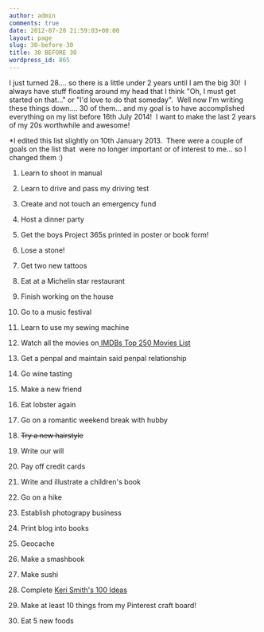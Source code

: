 ```yaml
---
author: admin
comments: true
date: 2012-07-20 21:59:03+00:00
layout: page
slug: 30-before-30
title: 30 BEFORE 30
wordpress_id: 865
---
```


I just turned 28.... so there is a little under 2 years until I am the big 30!  I always have stuff floating around my head that I think "Oh, I must get started on that..." or "I'd love to do that someday".  Well now I'm writing these things down.... 30 of them... and my goal is to have accomplished everything on my list before 16th July 2014!  I want to make the last 2 years of my 20s worthwhile and awesome!

*I edited this list slightly on 10th January 2013.  There were a couple of goals on the list that  were no longer important or of interest to me... so I changed them :)



	
  1. Learn to shoot in manual

	
  2. Learn to drive and pass my driving test

	
  3. Create and not touch an emergency fund

	
  4. Host a dinner party

	
  5. Get the boys Project 365s printed in poster or book form!

	
  6. Lose a stone!

	
  7. Get two new tattoos

	
  8. Eat at a Michelin star restaurant

	
  9. Finish working on the house

	
  10. Go to a music festival

	
  11. Learn to use my sewing machine

	
  12. Watch all the movies on[ IMDBs Top 250 Movies List](http://www.imdb.com/chart/top)

	
  13. Get a penpal and maintain said penpal relationship

	
  14. Go wine tasting

	
  15. Make a new friend

	
  16. Eat lobster again

	
  17. Go on a romantic weekend break with hubby

	
  18. <del>Try a new hairstyle</del>

	
  19. Write our will

	
  20. Pay off credit cards

	
  21. Write and illustrate a children's book

	
  22. Go on a hike

	
  23. Establish photograpy business

	
  24. Print blog into books

	
  25. Geocache

	
  26. Make a smashbook

	
  27. Make sushi

	
  28. Complete [Keri Smith's 100 Ideas](http://www.kerismith.com/wp-content/uploads/2010/06/100ideas.pdf)

	
  29. Make at least 10 things from my Pinterest craft board!

	
  30. Eat 5 new foods


